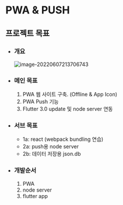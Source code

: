 # PWA & PUSH



## 프로젝트 목표

- ### 개요

  ![image-20220607213706743](C:\Users\Red\AppData\Roaming\Typora\typora-user-images\image-20220607213706743.png)

  

  

- ### 메인 목표

  1. PWA 웹 사이트 구축. (Offline & App Icon)
  2. PWA Push 기능
  3. Flutter 3.0 update 및 node server 연동

  

- ### 서브 목표

  - 1a: react (webpack bundling 연습)
  - 2a: push용 node server
  - 2b: 데이터 저장용 json.db
  
  
  
- ### 개발순서

  1. PWA
  2. node server
  3. flutter app